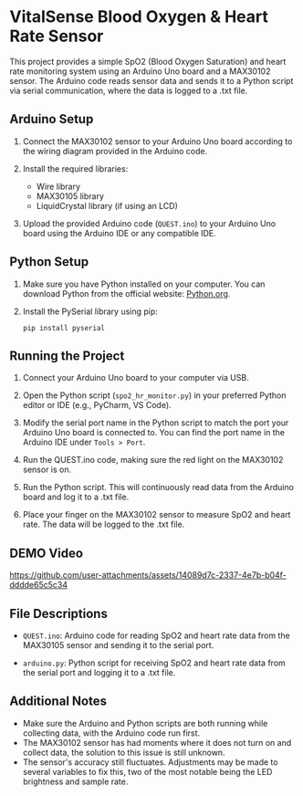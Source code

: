 # VitalSense Blood Oxygen & Heart Rate Sensor

This project provides a simple SpO2 (Blood Oxygen Saturation) and heart rate monitoring system using an Arduino Uno board and a MAX30102 sensor. The Arduino code reads sensor data and sends it to a Python script via serial communication, where the data is logged to a .txt file.

## Arduino Setup

1. Connect the MAX30102 sensor to your Arduino Uno board according to the wiring diagram provided in the Arduino code.

2. Install the required libraries:
   - Wire library
   - MAX30105 library
   - LiquidCrystal library (if using an LCD)

3. Upload the provided Arduino code (`QUEST.ino`) to your Arduino Uno board using the Arduino IDE or any compatible IDE.

## Python Setup

1. Make sure you have Python installed on your computer. You can download Python from the official website: [Python.org](https://www.python.org/).

2. Install the PySerial library using pip:
   ```
   pip install pyserial
   ```
   
## Running the Project

1. Connect your Arduino Uno board to your computer via USB.

2. Open the Python script (`spo2_hr_monitor.py`) in your preferred Python editor or IDE (e.g., PyCharm, VS Code).

3. Modify the serial port name in the Python script to match the port your Arduino Uno board is connected to. You can find the port name in the Arduino IDE under `Tools > Port`.

4. Run the QUEST.ino code, making sure the red light on the MAX30102 sensor is on.
   
5. Run the Python script. This will continuously read data from the Arduino board and log it to a .txt file.

6. Place your finger on the MAX30102 sensor to measure SpO2 and heart rate. The data will be logged to the .txt file.

## DEMO Video

https://github.com/user-attachments/assets/14089d7c-2337-4e7b-b04f-dddde65c5c34

## File Descriptions

- `QUEST.ino`: Arduino code for reading SpO2 and heart rate data from the MAX30105 sensor and sending it to the serial port.

- `arduino.py`: Python script for receiving SpO2 and heart rate data from the serial port and logging it to a .txt file.

## Additional Notes

- Make sure the Arduino and Python scripts are both running while collecting data, with the Arduino code run first.
- The MAX30102 sensor has had moments where it does not turn on and collect data, the solution to this issue is still unknown.
- The sensor's accuracy still fluctuates. Adjustments may be made to several variables to fix this, two of the most notable being the LED brightness and sample rate.
